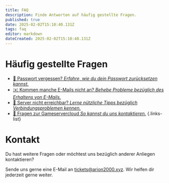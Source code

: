 ```yaml
---
title: FAQ
description: Finde Antworten auf häufig gestellte Fragen.
published: true
date: 2025-02-02T15:10:40.131Z
tags: faq
editor: markdown
dateCreated: 2025-02-02T15:10:40.131Z
---
```


# Häufig gestellte Fragen

- [🔑 Passwort vergessen? *Erfahre, wie du dein Passwort zurücksetzen kannst.*](./faq/password)
- [✉️ Kommen manche E-Mails nicht an? *Behebe Probleme bezüglich des Erhaltens von E-Mails.*](./faq/email)
- [📡 Server nicht erreichbar? *Lerne nützliche Tipps bezüglich Verbindungsproblemen kennen.*](./faq/outages)
- [🤔 Fragen zur Gameservercloud *So kannst du uns kontaktieren.*](./faq/contact)
{.links-list}

# Kontakt

Du hast weitere Fragen oder möchtest uns bezüglich anderer Anliegen kontaktieren?

Sende uns gerne eine E-Mail an <tickets@arion2000.xyz>. Wir helfen dir jederzeit gerne weiter.